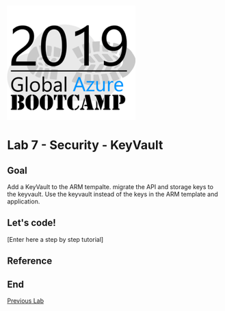 ![gablogo][gablogo]

# Lab 7 - Security - KeyVault 

## Goal

Add a KeyVault to the ARM tempalte. migrate the API and storage keys to the keyvault. Use the keyvault instead of the keys  in the ARM template and application.

## Let's code!

[Enter here a step by step tutorial]


## Reference

## End
[Previous Lab](../Lab6/README.md)


[gablogo]: ../medias/GlobalAzureBootcamp2019.png "Global Azure Bootcamp 2019"